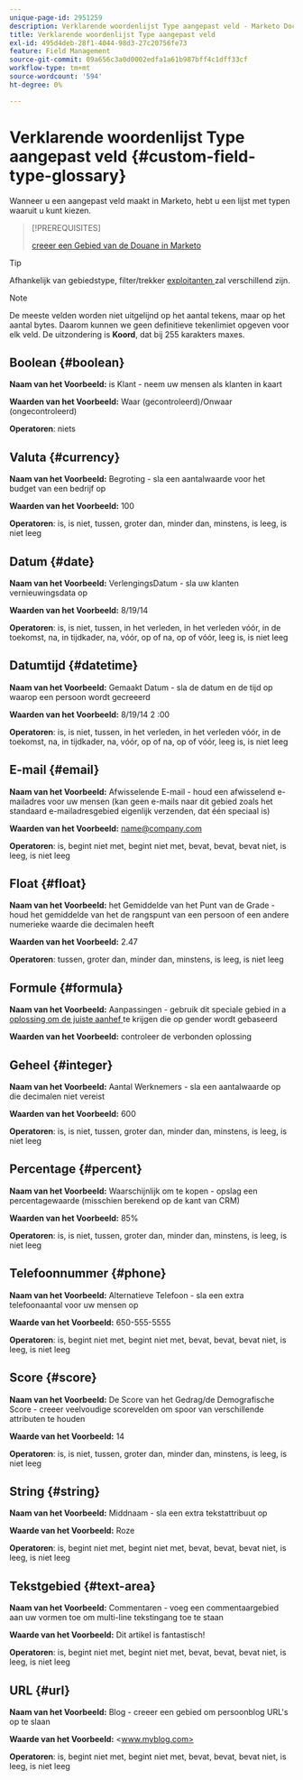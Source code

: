 ```yaml
---
unique-page-id: 2951259
description: Verklarende woordenlijst Type aangepast veld - Marketo Docs - Productdocumentatie
title: Verklarende woordenlijst Type aangepast veld
exl-id: 495d4deb-28f1-4044-98d3-27c20756fe73
feature: Field Management
source-git-commit: 09a656c3a0d0002edfa1a61b987bff4c1dff33cf
workflow-type: tm+mt
source-wordcount: '594'
ht-degree: 0%

---
```


# Verklarende woordenlijst Type aangepast veld {#custom-field-type-glossary}

Wanneer u een aangepast veld maakt in Marketo, hebt u een lijst met typen waaruit u kunt kiezen.

>[!PREREQUISITES]
>
>[ creeer een Gebied van de Douane in Marketo ](/help/marketo/product-docs/administration/field-management/create-a-custom-field-in-marketo.md)

>[!TIP]
>
>Afhankelijk van gebiedstype, filter/trekker [ exploitanten ](/help/marketo/product-docs/core-marketo-concepts/smart-lists-and-static-lists/creating-a-smart-list/smart-list-filter-operators-glossary.md) zal verschillend zijn.

>[!NOTE]
>
>De meeste velden worden niet uitgelijnd op het aantal tekens, maar op het aantal bytes. Daarom kunnen we geen definitieve tekenlimiet opgeven voor elk veld. De uitzondering is **Koord**, dat bij 255 karakters maxes.

## Boolean {#boolean}

**Naam van het Voorbeeld:** is Klant - neem uw mensen als klanten in kaart

**Waarden van het Voorbeeld:** Waar (gecontroleerd)/Onwaar (ongecontroleerd)

**Operatoren**: niets

## Valuta {#currency}

**Naam van het Voorbeeld:** Begroting - sla een aantalwaarde voor het budget van een bedrijf op

**Waarden van het Voorbeeld:** 100

**Operatoren**: is, is niet, tussen, groter dan, minder dan, minstens, is leeg, is niet leeg

## Datum {#date}

**Naam van het Voorbeeld:** VerlengingsDatum - sla uw klanten vernieuwingsdata op

**Waarden van het Voorbeeld:** 8/19/14

**Operatoren**: is, is niet, tussen, in het verleden, in het verleden vóór, in de toekomst, na, in tijdkader, na, vóór, op of na, op of vóór, leeg is, is niet leeg

## Datumtijd {#datetime}

**Naam van het Voorbeeld:** Gemaakt Datum - sla de datum en de tijd op waarop een persoon wordt gecreeerd

**Waarden van het Voorbeeld:** 8/19/14 2 :00

**Operatoren**: is, is niet, tussen, in het verleden, in het verleden vóór, in de toekomst, na, in tijdkader, na, vóór, op of na, op of vóór, leeg is, is niet leeg

## E-mail {#email}

**Naam van het Voorbeeld:** Afwisselende E-mail - houd een afwisselend e-mailadres voor uw mensen (kan geen e-mails naar dit gebied zoals het standaard e-mailadresgebied eigenlijk verzenden, dat één speciaal is)

**Waarden van het Voorbeeld:** <name@company.com>

**Operatoren**: is, begint niet met, begint niet met, bevat, bevat, bevat niet, is leeg, is niet leeg

## Float {#float}

**Naam van het Voorbeeld:** het Gemiddelde van het Punt van de Grade - houd het gemiddelde van het de rangspunt van een persoon of een andere numerieke waarde die decimalen heeft

**Waarden van het Voorbeeld:** 2.47

**Operatoren**: tussen, groter dan, minder dan, minstens, is leeg, is niet leeg

## Formule {#formula}

**Naam van het Voorbeeld:** Aanpassingen - gebruik dit speciale gebied in a [ oplossing om de juiste aanhef ](/help/marketo/product-docs/administration/field-management/create-and-use-a-concatenated-string-formula-field.md) te krijgen die op gender wordt gebaseerd

**Waarden van het Voorbeeld:** controleer de verbonden oplossing

## Geheel {#integer}

**Naam van het Voorbeeld:** Aantal Werknemers - sla een aantalwaarde op die decimalen niet vereist

**Waarden van het Voorbeeld:** 600

**Operatoren**: is, is niet, tussen, groter dan, minder dan, minstens, is leeg, is niet leeg

## Percentage {#percent}

**Naam van het Voorbeeld:** Waarschijnlijk om te kopen - opslag een percentagewaarde (misschien berekend op de kant van CRM)

**Waarden van het Voorbeeld:** 85%

**Operatoren**: is, is niet, tussen, groter dan, minder dan, minstens, is leeg, is niet leeg

## Telefoonnummer {#phone}

**Naam van het Voorbeeld:** Alternatieve Telefoon - sla een extra telefoonaantal voor uw mensen op

**Waarde van het Voorbeeld:** 650-555-5555

**Operatoren**: is, begint niet met, begint niet met, bevat, bevat, bevat niet, is leeg, is niet leeg

## Score {#score}

**Naam van het Voorbeeld:** De Score van het Gedrag/de Demografische Score - creeer veelvoudige scorevelden om spoor van verschillende attributen te houden

**Waarde van het Voorbeeld:** 14

**Operatoren**: is, is niet, tussen, groter dan, minder dan, minstens, is leeg, is niet leeg

## String {#string}

**Naam van het Voorbeeld:** Middnaam - sla een extra tekstattribuut op

**Waarde van het Voorbeeld:** Roze

**Operatoren**: is, begint niet met, begint niet met, bevat, bevat, bevat niet, is leeg, is niet leeg

## Tekstgebied {#text-area}

**Naam van het Voorbeeld:** Commentaren - voeg een commentaargebied aan uw vormen toe om multi-line tekstingang toe te staan

**Waarde van het Voorbeeld:** Dit artikel is fantastisch!

**Operatoren**: is, begint niet met, begint niet met, bevat, bevat, bevat niet, is leeg, is niet leeg

## URL {#url}

**Naam van het Voorbeeld:** Blog - creeer een gebied om persoonblog URL&#39;s op te slaan

**Waarde van het Voorbeeld:** &lt;www.myblog.com>

**Operatoren**: is, begint niet met, begint niet met, bevat, bevat, bevat niet, is leeg, is niet leeg
